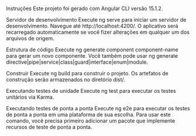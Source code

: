 

Instruções
Este projeto foi gerado com Angular CLI versão 15.1.2.

Servidor de desenvolvimento
Execute ng serve para iniciar um servidor de desenvolvimento. Navegue até http://localhost:4200/. O aplicativo será recarregado automaticamente se você fizer alterações em qualquer um dos arquivos de origem.

Estrutura de código
Execute ng generate component component-name para gerar um novo componente. Você também pode usar ng generate directive|pipe|service|class|guard|interface|enum|module.

Construir
Execute ng build para construir o projeto. Os artefatos de construção serão armazenados no diretório dist/.

Executando testes de unidade
Execute ng test para executar os testes unitários via Karma.

Executando testes de ponta a ponta
Execute ng e2e para executar os testes de ponta a ponta em uma plataforma de sua escolha. Para usar este comando, você precisa primeiro adicionar um pacote que implemente recursos de teste de ponta a ponta.



